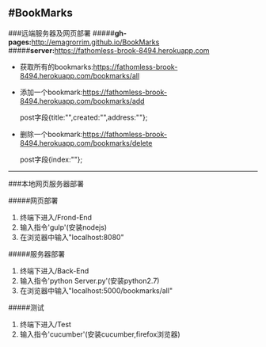 #BookMarks
---
###远端服务器及网页部署
#####**gh-pages:**<http://emagrorrim.github.io/BookMarks>
#####**server:**<https://fathomless-brook-8494.herokuapp.com>
 * 获取所有的bookmarks:<https://fathomless-brook-8494.herokuapp.com/bookmarks/all>
 * 添加一个bookmark:<https://fathomless-brook-8494.herokuapp.com/bookmarks/add>
 
 	post字段{title:"",created:"",address:""};
 
 * 删除一个bookmark:<https://fathomless-brook-8494.herokuapp.com/bookmarks/delete>
 	
 	post字段{index:""};
 	
 	
---
 
 
###本地网页服务器部署

#####网页部署
1. 终端下进入/Frond-End
2. 输入指令'gulp'(安装nodejs)
3. 在浏览器中输入"localhost:8080"

#####服务器部署
1. 终端下进入/Back-End
2. 输入指令'python Server.py'(安装python2.7)
3. 在浏览器中输入"localhost:5000/bookmarks/all"

#####测试
1. 终端下进入/Test
2. 输入指令'cucumber'(安装cucumber,firefox浏览器)

